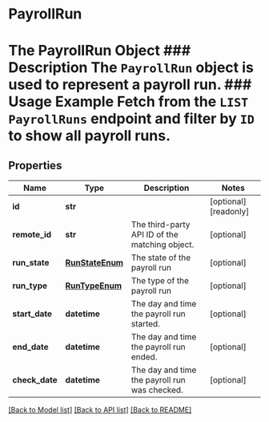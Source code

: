# PayrollRun

# The PayrollRun Object ### Description The `PayrollRun` object is used to represent a payroll run.  ### Usage Example Fetch from the `LIST PayrollRuns` endpoint and filter by `ID` to show all payroll runs.
## Properties
Name | Type | Description | Notes
------------ | ------------- | ------------- | -------------
**id** | **str** |  | [optional] [readonly] 
**remote_id** | **str** | The third-party API ID of the matching object. | [optional] 
**run_state** | [**RunStateEnum**](RunStateEnum.md) | The state of the payroll run | [optional] 
**run_type** | [**RunTypeEnum**](RunTypeEnum.md) | The type of the payroll run | [optional] 
**start_date** | **datetime** | The day and time the payroll run started. | [optional] 
**end_date** | **datetime** | The day and time the payroll run ended. | [optional] 
**check_date** | **datetime** | The day and time the payroll run was checked. | [optional] 

[[Back to Model list]](../README.md#documentation-for-models) [[Back to API list]](../README.md#documentation-for-api-endpoints) [[Back to README]](../README.md)


